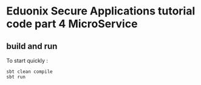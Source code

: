 # Eduonix Secure Applications tutorial code part 4 MicroService

## build and run

To start quickly :

    sbt clean compile
    sbt run
